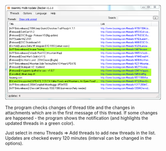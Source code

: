 ![screenshot](https://raw.githubusercontent.com/IncoCode/BeamNG-Mods-Update-Checker/master/screenshot.png)

The program checks changes of thread title and the changes in attachments which are in the first message of this thread. If some changes are happened - the program shows the notification (and highlights the updated threads in a green color).

Just select in menu Threads => Add threads to add new threads in the list. Updates are checked every 120 minutes (interval can be changed in the options).
